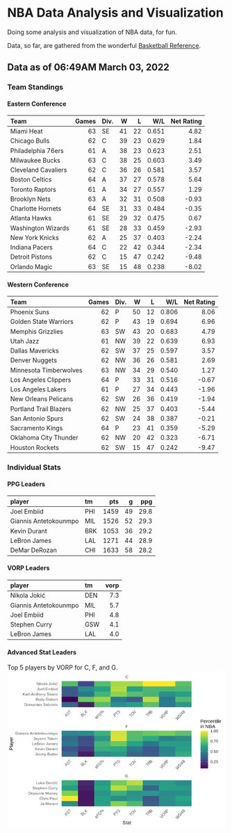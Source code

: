 # NBA Data Analysis and Visualization

Doing some analysis and visualization of NBA data, for fun.

Data, so far, are gathered from the wonderful [Basketball
Reference](https://www.basketball-reference.com/).

## Data as of 06:49AM March 03, 2022

### Team Standings

#### Eastern Conference

| Team                | Games | Div. |  W |  L |   W/L | Net Rating |
| :------------------ | ----: | :--- | -: | -: | ----: | ---------: |
| Miami Heat          |    63 | SE   | 41 | 22 | 0.651 |       4.82 |
| Chicago Bulls       |    62 | C    | 39 | 23 | 0.629 |       1.84 |
| Philadelphia 76ers  |    61 | A    | 38 | 23 | 0.623 |       2.51 |
| Milwaukee Bucks     |    63 | C    | 38 | 25 | 0.603 |       3.49 |
| Cleveland Cavaliers |    62 | C    | 36 | 26 | 0.581 |       3.57 |
| Boston Celtics      |    64 | A    | 37 | 27 | 0.578 |       5.64 |
| Toronto Raptors     |    61 | A    | 34 | 27 | 0.557 |       1.29 |
| Brooklyn Nets       |    63 | A    | 32 | 31 | 0.508 |     \-0.93 |
| Charlotte Hornets   |    64 | SE   | 31 | 33 | 0.484 |     \-0.35 |
| Atlanta Hawks       |    61 | SE   | 29 | 32 | 0.475 |       0.67 |
| Washington Wizards  |    61 | SE   | 28 | 33 | 0.459 |     \-2.93 |
| New York Knicks     |    62 | A    | 25 | 37 | 0.403 |     \-2.24 |
| Indiana Pacers      |    64 | C    | 22 | 42 | 0.344 |     \-2.34 |
| Detroit Pistons     |    62 | C    | 15 | 47 | 0.242 |     \-9.48 |
| Orlando Magic       |    63 | SE   | 15 | 48 | 0.238 |     \-8.02 |

#### Western Conference

| Team                   | Games | Div. |  W |  L |   W/L | Net Rating |
| :--------------------- | ----: | :--- | -: | -: | ----: | ---------: |
| Phoenix Suns           |    62 | P    | 50 | 12 | 0.806 |       8.06 |
| Golden State Warriors  |    62 | P    | 43 | 19 | 0.694 |       6.96 |
| Memphis Grizzlies      |    63 | SW   | 43 | 20 | 0.683 |       4.79 |
| Utah Jazz              |    61 | NW   | 39 | 22 | 0.639 |       6.93 |
| Dallas Mavericks       |    62 | SW   | 37 | 25 | 0.597 |       3.57 |
| Denver Nuggets         |    62 | NW   | 36 | 26 | 0.581 |       2.69 |
| Minnesota Timberwolves |    63 | NW   | 34 | 29 | 0.540 |       1.27 |
| Los Angeles Clippers   |    64 | P    | 33 | 31 | 0.516 |     \-0.67 |
| Los Angeles Lakers     |    61 | P    | 27 | 34 | 0.443 |     \-1.96 |
| New Orleans Pelicans   |    62 | SW   | 26 | 36 | 0.419 |     \-1.94 |
| Portland Trail Blazers |    62 | NW   | 25 | 37 | 0.403 |     \-5.44 |
| San Antonio Spurs      |    62 | SW   | 24 | 38 | 0.387 |     \-0.21 |
| Sacramento Kings       |    64 | P    | 23 | 41 | 0.359 |     \-5.29 |
| Oklahoma City Thunder  |    62 | NW   | 20 | 42 | 0.323 |     \-6.71 |
| Houston Rockets        |    62 | SW   | 15 | 47 | 0.242 |     \-9.47 |

### Individual Stats

#### PPG Leaders

| player                | tm  |  pts |  g |  ppg |
| :-------------------- | :-- | ---: | -: | ---: |
| Joel Embiid           | PHI | 1459 | 49 | 29.8 |
| Giannis Antetokounmpo | MIL | 1526 | 52 | 29.3 |
| Kevin Durant          | BRK | 1053 | 36 | 29.2 |
| LeBron James          | LAL | 1271 | 44 | 28.9 |
| DeMar DeRozan         | CHI | 1633 | 58 | 28.2 |

#### VORP Leaders

| player                | tm  | vorp |
| :-------------------- | :-- | ---: |
| Nikola Jokić          | DEN |  7.3 |
| Giannis Antetokounmpo | MIL |  5.7 |
| Joel Embiid           | PHI |  4.8 |
| Stephen Curry         | GSW |  4.1 |
| LeBron James          | LAL |  4.0 |

#### Advanced Stat Leaders

Top 5 players by VORP for C, F, and G.
![](README_files/figure-gfm/README-unnamed-chunk-7-1.png)<!-- -->

